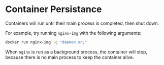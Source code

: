 # Container Persistance

Containers will run until their main process is completed, then shut down.

For example, try running `nginx-img` with the following arguments:

```bash
docker run nginx-img -g "daemon on;"
```

When `nginx` is run as a background process, the container will stop, because there is no main process to keep the container alive.

<!-- Speaker Notes:
  There are cool hacks that you can use to make a container run indefinitely.
  Example: tail -n 1 -f /dev/null
-->

